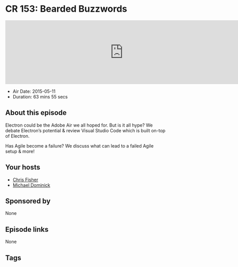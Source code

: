 # CR 153: Bearded Buzzwords

<iframe src="https://player.fireside.fm/v2/MLf2ZzhC+obkCn4af?theme=dark" width="740" height="200" frameborder="0" scrolling="no"></iframe>

* Air Date: 2015-05-11
* Duration: 63 mins 55 secs

## About this episode

Electron could be the Adobe Air we all hoped for. But is it all hype? We debate Electron’s potential & review Visual Studio Code which is built on-top of Electron.

Has Agile become a failure? We discuss what can lead to a failed Agile setup & more!

## Your hosts
* [Chris Fisher](https://coder.show/hosts/chrislas)
* [Michael Dominick](https://coder.show/hosts/michael)

## Sponsored by

None



## Episode links

None



## Tags

